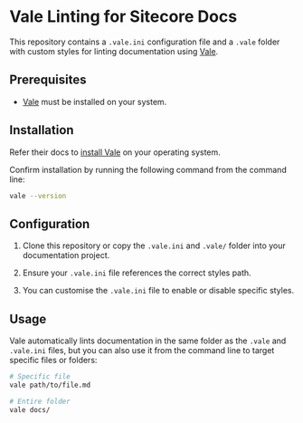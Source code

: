 # Vale Linting for Sitecore Docs

This repository contains a `.vale.ini` configuration file and a `.vale` folder with custom styles for linting documentation using [Vale](https://vale.sh/).

## Prerequisites

- [Vale](https://vale.sh/) must be installed on your system.

## Installation

Refer their docs to [install Vale](https://vale.sh/docs/install) on your operating system.

Confirm installation by running the following command from the command line:

```bash
vale --version
```

## Configuration

1. Clone this repository or copy the `.vale.ini` and `.vale/` folder into your documentation project.

1. Ensure your `.vale.ini` file references the correct styles path.

1. You can customise the `.vale.ini` file to enable or disable specific styles.

## Usage

Vale automatically lints documentation in the same folder as the `.vale` and `.vale.ini` files, but you can also use it from the command line to target specific files or folders:

```bash
# Specific file
vale path/to/file.md

# Entire folder
vale docs/
```